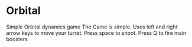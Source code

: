 # Orbital
Simple Orbital dynamics game
The Game is simple.
Uses left and right arrow keys to move your turret.
Press space to shoot. 
Press Q to fire main boosters
